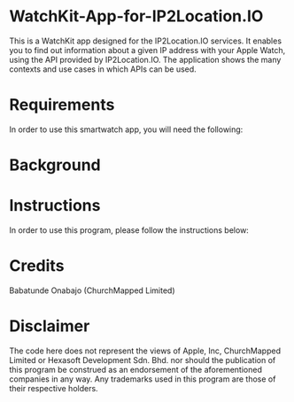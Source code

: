 # WatchKit-App-for-IP2Location.IO
This is a WatchKit app designed for the IP2Location.IO services. It enables you to find out information about a given IP address with your Apple Watch, using the API provided by IP2Location.IO. The application shows the many contexts and use cases in which APIs can be used. 

# Requirements
In order to use this smartwatch app, you will need the following:

# Background

# Instructions
In order to use this program, please follow the instructions below:


# Credits
Babatunde Onabajo (ChurchMapped Limited)

# Disclaimer
The code here does not represent the views of Apple, Inc, ChurchMapped Limited or Hexasoft Development Sdn. Bhd. nor should the publication of this program be construed as an endorsement of the aforementioned companies in any way. Any trademarks used in this program are those of their respective holders. 
